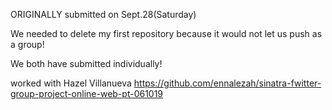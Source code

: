 ORIGINALLY submitted on Sept.28(Saturday)

We needed to delete my  first repository because it would not let us push as a group! 

We both have submitted individually!

worked with Hazel Villanueva
https://github.com/ennalezah/sinatra-fwitter-group-project-online-web-pt-061019